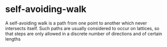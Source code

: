 # self-avoiding-walk
A self-avoiding walk is a path from one point to another which never intersects itself. Such paths are usually considered to occur on lattices, so that steps are only allowed in a discrete number of directions and of certain lengths
